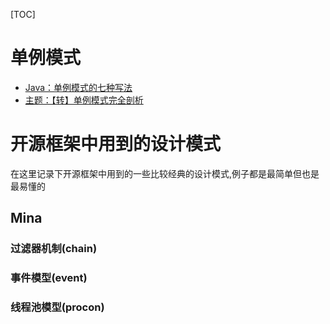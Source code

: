 [TOC]

# 单例模式



- [Java：单例模式的七种写法](http://www.blogjava.net/kenzhh/archive/2011/09/02/357824.html)
- [主题：【转】单例模式完全剖析](http://www.iteye.com/topic/60179)

# 开源框架中用到的设计模式

在这里记录下开源框架中用到的一些比较经典的设计模式,例子都是最简单但也是最易懂的

## Mina

### 过滤器机制(chain)

### 事件模型(event)

### 线程池模型(procon)
